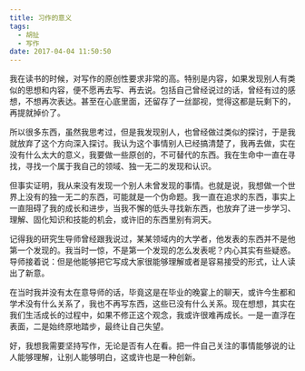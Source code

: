 ```yaml
---
title: 习作的意义
tags:
  - 胡扯
  - 写作
date: 2017-04-04 11:50:50
---
```



我在读书的时候，对写作的原创性要求非常的高。特别是内容，如果发现别人有类似的思想和内容，便不愿再去写、再去说。包括自己曾经说过的话，曾经有过的感想，不想再次表达。甚至在心底里面，还留存了一丝鄙视，觉得这都是玩剩下的，再提就掉价了。

所以很多东西，虽然我思考过，但是我发现别人，也曾经做过类似的探讨，于是我就放弃了这个方向深入探讨。我认为这个事情别人已经搞清楚了，我再去做，实在没有什么太大的意义，我要做一些原创的，不可替代的东西。我在生命中一直在寻找，寻找一个属于我自己的领域、独一无二的发现和认识。

但事实证明，我从来没有发现一个别人未曾发现的事情。也就是说，我想做一个世界上没有的独一无二的东西，可能就是一个伪命题。我一直在追求的东西，事实上一直阻碍了我的成长和进步，当我不懈的低头寻找新东西，也放弃了进一步学习、理解、固化知识和技能的机会，或许旧的东西里别有洞天。

记得我的研究生导师曾经跟我说过，某某领域内的大学者，他发表的东西并不是他第一个发现的。我当时一惊，不是第一个发现的怎么发表呢？内心其实有些疑惑。导师接着说：但是他能够把它写成大家很能够理解或者是容易接受的形式，让人读出了新意。

在当时我并没有太在意导师的话，毕竟这是在毕业的晚宴上的聊天，或许今生都和学术没有什么关系了，我也不再写东西，这些已没有什么关系。现在想想，其实在我们生活成长的过程中，如果不修正这个观念，我或许很难再成长。一是一直浮在表面，二是始终原地踏步，最终让自己失望。

好，我想我需要坚持写作，无论是否有人在看。把一件自己关注的事情能够说的让人能够理解，让别人能够明白，这或许也是一种创新。
